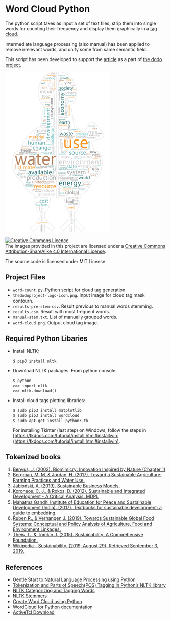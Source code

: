 
# Word Cloud Python 

The python script takes as input a set of text files, strip them into single words for counting
their frequency and display them graphically in a [tag cloud](https://en.wikipedia.org/wiki/Tag_cloud).

Intermediate language processing (also manual) has been applied to remove irrelevant words, and unify some from same semantic field.

This script has been developed to support the [article](https://thedodoproject.com/what-is-sustanability/) as a part of [the dodo project](www.thedodoproject.com/).

<img src="word-cloud.png" height="500px"> 

<a rel="license" href="http://creativecommons.org/licenses/by-sa/4.0/"><img alt="Creative Commons Licence" style="border-width:0" src="https://i.creativecommons.org/l/by-sa/4.0/88x31.png" /></a><br />The images provided in this project are licensed under a <a rel="license" href="http://creativecommons.org/licenses/by-sa/4.0/">Creative Commons Attribution-ShareAlike 4.0 International License</a>.

The source code is licensed under MIT License.

## Project Files 
- `word-count.py`. Python script for cloud tag generation.
- `thedodoproject-logo-icon.png`. Input image for cloud tag mask contourn.
- `results-pre-stem-csv`. Result previous to manual words stemming.
- `results.csv`. Result with most frequent words.  
- `manual-stem.txt`. List of manually grouped words.
- `word-cloud.png`. Output cloud tag image. 

## Required Python Libaries

- Install NLTK:
  ```
  $ pip3 install nltk
  ```

- Download NLTK packages. From python console:
    ```
    $ python 
    >>> import nltk
    >>> nltk.download()
    ```

- Install cloud tags plotting libraries:
    ```
    $ sudo pip3 install matplotlib
    $ sudo pip3 install wordcloud
    $ sudo apt-get install python3-tk 
    ``` 
  For installing Tkinter (last step) on Windows, follow the steps in [https://tkdocs.com/tutorial/install.html#installwin](https://tkdocs.com/tutorial/install.html#installwin).

## Tokenized books

1.  [Benyus, J. (2002). Biomimicry: Innovation Inspired by Nature (Chapter 1)](https://biomimicry.org/janine-benyus/first-chapter-biomimicry-innovation-inspired-nature/)
2. [Bergman, M. M, & Jordan, H. (2017). Toward a Sustainable Agriculture: Farming Practices and Water Use.](https://www.mdpi.com/books/pdfview/edition/820)
3. [Jabłoński, A. (2019). Sustainable Business Models.](https://www.mdpi.com/books/pdfview/book/1113)
4. [Koroneos, C. J., & Rokos, D. (2012). Sustainable and Integrated Development - A Critical Analysis. MDPI.](https://www.mdpi.com/2071-1050/4/1/141/htm)
5. [Mahatma Gandhi Institute of Education for Peace and Sustainable Development (India). (2017). Textbooks for sustainable development: a guide to embedding.](https://unesdoc.unesco.org/ark:/48223/pf0000259932)
6. [Ruben R., & Verhangen J. (2019). Towards Sustainable Global Food Systems: Conceptual and Policy Analysis of Agriculture, Food and Environment Linkages.](https://www.mdpi.com/books/pdfview/book/1276)
7. [Theis, T., & Tomkin J. (2015). Sustainability: A Comprehensive Foundation.](https://open.umn.edu/opentextbooks/textbooks/sustainability-a-comprehensive-foundation)
8. [Wikipedia - Sustainability. (2019, August 29). Retrieved September 3, 2019.](https://en.wikipedia.org/wiki/Sustainability)


## References

* [Gentle Start to Natural Language Processing using Python](https://towardsdatascience.com/gentle-start-to-natural-language-processing-using-python-6e46c07addf3)
* [Tokenization and Parts of Speech(POS) Tagging in Python’s NLTK library](https://medium.com/@gianpaul.r/tokenization-and-parts-of-speech-pos-tagging-in-pythons-nltk-library-2d30f70af13b)
* [NLTK Categorizing and Tagging Words](https://www.nltk.org/book/ch05.html)
* [NLTK Stemmers](http://www.nltk.org/howto/stem.html)
* [Create Word Cloud using Python](https://www.tutorialspoint.com/create-word-cloud-using-python)
* [WordCloud for Python documentation](https://amueller.github.io/word_cloud/index.html)
* [ActiveTcl Download](https://www.activestate.com/products/activetcl/downloads/)



